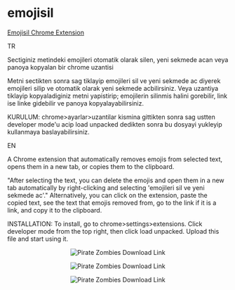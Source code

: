 # emojisil

[Emojisil Chrome Extension](https://chromewebstore.google.com/detail/emoji-silici/ijfkamfnohjihhebmalbkkcgogmlkgdn)

TR

Sectiginiz metindeki emojileri otomatik olarak silen, yeni sekmede acan veya panoya kopyalan bir chrome uzantisi

Metni sectikten sonra sag tiklayip emojileri sil ve yeni sekmede ac diyerek emojileri silip ve otomatik olarak yeni sekmede acbilirsiniz. Veya uzantiya tiklayip kopyaladiginiz metni yapistirip; emojilerin silinmis halini gorebilir, link ise linke gidebilir ve panoya kopyalayabilirsiniz.

KURULUM: chrome>ayarlar>uzantilar kismina gittikten sonra sag ustten developer mode'u acip load unpacked dedikten sonra bu dosyayi yukleyip kullanmaya baslayabilirsiniz.

EN

A Chrome extension that automatically removes emojis from selected text, opens them in a new tab, or copies them to the clipboard.

"After selecting the text, you can delete the emojis and open them in a new tab automatically by right-clicking and selecting 'emojileri sil ve yeni sekmede ac'." Alternatively, you can click on the extension, paste the copied text, see the text that emojis removed from, go to the link if it is a link, and copy it to the clipboard.

INSTALLATION: To install, go to chrome>settings>extensions. Click developer mode from the top right, then click load unpacked. Upload this file and start using it.
<p align="center">
<img src="https://media.giphy.com/media/v1.Y2lkPTc5MGI3NjExNXUxODBnZHJ6eDF4bmRscnhnaGxmZGptZTd3MTVndnJuNGk5c2FhaCZlcD12MV9pbnRlcm5hbF9naWZfYnlfaWQmY3Q9Zw/3mF10ghTTZSMjoSt91/giphy.gif" alt="Pirate Zombies Download Link"></img>
</p>

<p align="center">
<img src="https://media.giphy.com/media/v1.Y2lkPTc5MGI3NjExYXQzenlrbHBrdjdlenl4YXdmcnNrNmJxNHo1YTM2c3lteWJqbTR5ZyZlcD12MV9pbnRlcm5hbF9naWZfYnlfaWQmY3Q9Zw/9HxB9hYoY7ucIWU6bB/giphy.gif" alt="Pirate Zombies Download Link"></img>
</p>

<p align="center">
<img src="https://media.giphy.com/media/v1.Y2lkPTc5MGI3NjExN3phOWg3dGNraHplc2FnZzBqajZlN2RsbTgxOGE3aXl3bW80Z2Z3MSZlcD12MV9pbnRlcm5hbF9naWZfYnlfaWQmY3Q9Zw/NLucy3yonxpDaE477y/giphy.gif" alt="Pirate Zombies Download Link"></img>
</p>
